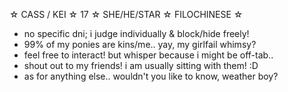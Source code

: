 ☆ CASS / KEI ☆ 17 ☆ SHE/HE/STAR ☆ FILOCHINESE ☆ 
- no specific dni; i judge individually & block/hide freely!
- 99% of my ponies are kins/me.. yay, my girlfail whimsy?
- feel free to interact! but whisper because i might be off-tab..
- shout out to my friends! i am usually sitting with them! :D
- as for anything else.. wouldn't you like to know, weather boy?
